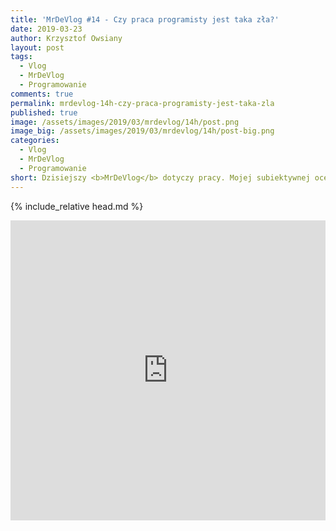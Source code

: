 ```yaml
---
title: 'MrDeVlog #14 - Czy praca programisty jest taka zła?'
date: 2019-03-23
author: Krzysztof Owsiany
layout: post
tags:
  - Vlog
  - MrDeVlog
  - Programowanie
comments: true
permalink: mrdevlog-14h-czy-praca-programisty-jest-taka-zla
published: true
image: /assets/images/2019/03/mrdevlog/14h/post.png
image_big: /assets/images/2019/03/mrdevlog/14h/post-big.png
categories:
  - Vlog
  - MrDeVlog
  - Programowanie
short: Dzisiejszy <b>MrDeVlog</b> dotyczy pracy. Mojej subiektywnej ocenie pracy programisty w kontekście innych zawodów i prac jakie zdarzyło mi się wykonywać w życiu. 
---
```

{% include_relative head.md %}

<div width="640" height="480" style="margin-left:auto; margin-right:auto;">
<embed width="100%" height="480" src="https://www.youtube.com/embed/hyNwCkm8kTQ
"/>
</div>